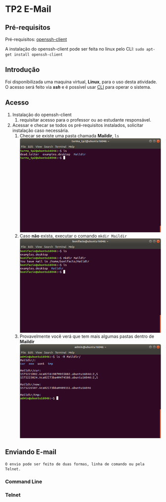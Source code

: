 # TP2 E-Mail

## Pré-requisitos
Pré-requisitos: [openssh-client](https://www.ssh.com/ssh/command/)

A instalação do openssh-client pode ser feita no linux pelo CLI:
`sudo apt-get install openssh-client`
    
## Introdução

Foi disponibilizada uma maquina virtual, **Linux**, para o uso desta atividade.
O acesso será feito via ***ssh*** e é possível usar [CLI](https://www.suse.com/c/working-command-line-basic-linux-commands/)
para operar o sistema.

## Acesso
1. Instalação do openssh-client 
    1. requisitar acesso para o professor ou ao estudante responsável.
1. Acessar e checar se todos os pré-requisitos instalados, solicitar instalação caso necessária.
    1. Checar se existe uma pasta chamada **Maildir**, `ls`
    ![Comando ls](/images/ls.png)
    1. Caso **não** exista, executar o comando `mkdir Maildir`
    ![Comando mkdir](/images/mkdir.png)
    1. Provavelmente você verá que tem mais algumas pastas dentro de **Maildir**
    ![Conteudo maildir](/images/maildir.png)
  
## Enviando E-mail
    O envio pode ser feito de duas formas, linha de comando ou pela Telnet.
    
### Command Line

### Telnet
